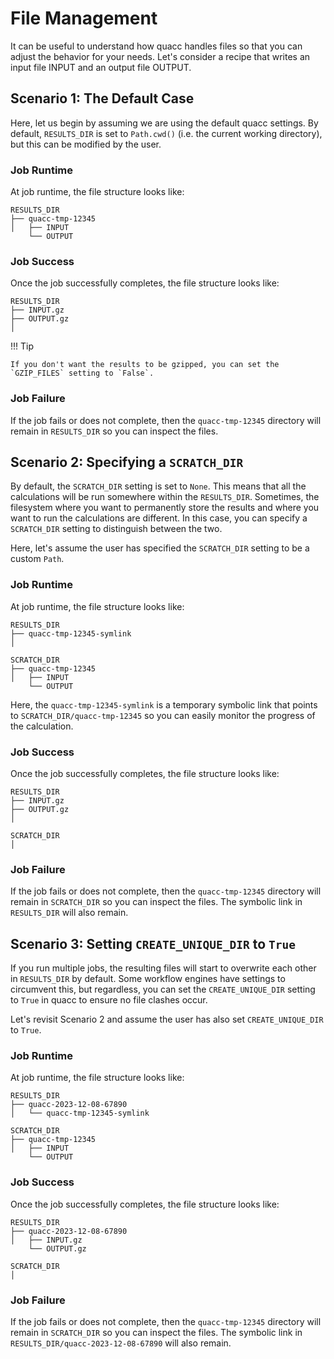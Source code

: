 # File Management

It can be useful to understand how quacc handles files so that you can adjust the behavior for your needs. Let's consider a recipe that writes an input file INPUT and an output file OUTPUT.

## Scenario 1: The Default Case

Here, let us begin by assuming we are using the default quacc settings. By default, `RESULTS_DIR` is set to `Path.cwd()` (i.e. the current working directory), but this can be modified by the user.

### Job Runtime

At job runtime, the file structure looks like:

```text
RESULTS_DIR
├── quacc-tmp-12345
│   ├── INPUT
    └── OUTPUT
```

### Job Success

Once the job successfully completes, the file structure looks like:

```text
RESULTS_DIR
├── INPUT.gz
├── OUTPUT.gz
│
```

!!! Tip

    If you don't want the results to be gzipped, you can set the `GZIP_FILES` setting to `False`.

### Job Failure

If the job fails or does not complete, then the `quacc-tmp-12345` directory will remain in `RESULTS_DIR` so you can inspect the files.

## Scenario 2: Specifying a `SCRATCH_DIR`

By default, the `SCRATCH_DIR` setting is set to `None`. This means that all the calculations will be run somewhere within the `RESULTS_DIR`. Sometimes, the filesystem where you want to permanently store the results and where you want to run the calculations are different. In this case, you can specify a `SCRATCH_DIR` setting to distinguish between the two.

Here, let's assume the user has specified the `SCRATCH_DIR` setting to be a custom `Path`.

### Job Runtime

At job runtime, the file structure looks like:

```text
RESULTS_DIR
├── quacc-tmp-12345-symlink
│
```

```text
SCRATCH_DIR
├── quacc-tmp-12345
│   ├── INPUT
    └── OUTPUT
```

Here, the `quacc-tmp-12345-symlink` is a temporary symbolic link that points to `SCRATCH_DIR/quacc-tmp-12345` so you can easily monitor the progress of the calculation.

### Job Success

Once the job successfully completes, the file structure looks like:

```text
RESULTS_DIR
├── INPUT.gz
├── OUTPUT.gz
│
```

```text
SCRATCH_DIR
│
```

### Job Failure

If the job fails or does not complete, then the `quacc-tmp-12345` directory will remain in `SCRATCH_DIR` so you can inspect the files. The symbolic link in `RESULTS_DIR` will also remain.

## Scenario 3: Setting `CREATE_UNIQUE_DIR` to `True`

If you run multiple jobs, the resulting files will start to overwrite each other in `RESULTS_DIR` by default. Some workflow engines have settings to circumvent this, but regardless, you can set the `CREATE_UNIQUE_DIR` setting to `True` in quacc to ensure no file clashes occur.

Let's revisit Scenario 2 and assume the user has also set `CREATE_UNIQUE_DIR` to `True`.

### Job Runtime

At job runtime, the file structure looks like:

```text
RESULTS_DIR
├── quacc-2023-12-08-67890
│   └── quacc-tmp-12345-symlink
```

```text
SCRATCH_DIR
├── quacc-tmp-12345
│   ├── INPUT
    └── OUTPUT
```

### Job Success

Once the job successfully completes, the file structure looks like:

```text
RESULTS_DIR
├── quacc-2023-12-08-67890
│   ├── INPUT.gz
    └── OUTPUT.gz
```

```text
SCRATCH_DIR
│
```

### Job Failure

If the job fails or does not complete, then the `quacc-tmp-12345` directory will remain in `SCRATCH_DIR` so you can inspect the files. The symbolic link in `RESULTS_DIR/quacc-2023-12-08-67890` will also remain.
